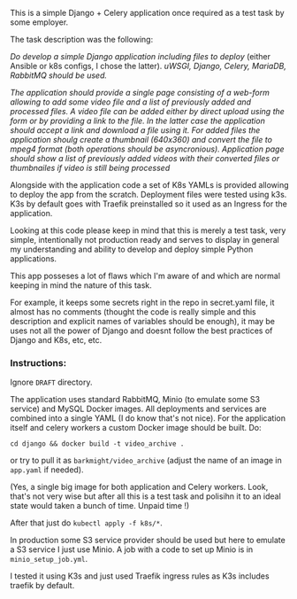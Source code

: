 This is a simple Django + Celery application once required as a test task by some employer. 

The task description was the following:

*Do develop a simple Django application including files to deploy*
(either Ansible or k8s configs, I chose the latter).
*uWSGI, Django, Celery, MariaDB, RabbitMQ should be used.*

*The application should provide a single page consisting of a web-form allowing to add some video file and a list of previously added and processed files.*
*A video file can be added either by direct upload using the form or by providing a link to the file. In the latter case the application should accept a link and download a file using it. For added files the application shoulg create a thumbnail (640x360) and convert the file to mpeg4 format (both operations should be asyncronious). Application page should show a list of previously added videos with their converted files or thumbnailes if video is still being processed*

Alongside with the application code a set of K8s YAMLs is provided allowing to deploy the app from the scratch. Deployment files were tested using k3s. K3s by default goes with Traefik preinstalled so it used as an Ingress for the application.

Looking at this code please keep in mind that this is merely a test task, very simple, intentionally not production ready and serves to display in general my understanding and ability to develop and deploy simple Python applications. 

This app posseses a lot of flaws which I'm aware of and which are normal keeping in mind the nature of this task.

For example, it keeps some secrets right in the repo in secret.yaml file, it almost has no comments (thought the code is really simple and this description and explicit names of variables should be enough), it may be uses not all the power of  Django and doesnt follow the best practices of Django and K8s, etc, etc.

### Instructions:

Ignore `DRAFT` directory.

The application uses standard RabbitMQ, Minio (to emulate some S3 service) and MySQL Docker images. All deployments and services are combined into a single YAML (I do know that's not nice). For the application itself and celery workers a custom Docker image should be built. Do:

```cd django && docker build -t video_archive .```

or try to pull it as `barkmight/video_archive` (adjust the name of an image in `app.yaml` if needed).

(Yes, a single big image for both application and Celery workers. Look, that's not very wise but after all this is a test task and polisihn it to an ideal state would taken a bunch of time. Unpaid time !)

After that just do `kubectl apply -f k8s/*`.

In production some S3 service provider should be used but here to emulate a S3 service I just use Minio. A job with a code to set up Minio is in `minio_setup_job.yml`.

I tested it using K3s and just used Traefik ingress rules as K3s includes traefik by default.
